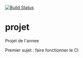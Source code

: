 [![Build Status](https://travis-ci.org/med-amiine/projet.svg?branch=master)](https://travis-ci.org/med-amiine/projet)
# projet
Projet de l'annee

Premier sujet : faire fonctionner le CI
